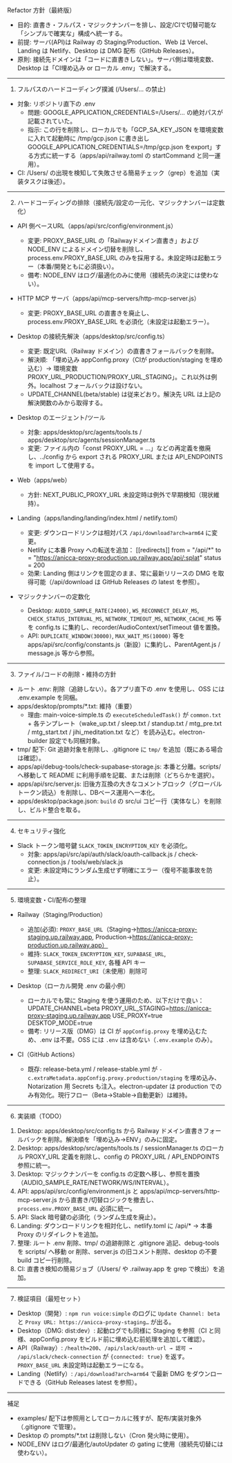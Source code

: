 Refactor 方針（最終版）

- 目的: 直書き・フルパス・マジックナンバーを排し、設定/CIで切替可能な「シンプルで確実な」構成へ統一する。
- 前提: サーバ(API)は Railway の Staging/Production、Web は Vercel、Landing は Netlify、Desktop は DMG 配布（GitHub Releases）。
- 原則: 接続先ドメインは「コードに直書きしない」。サーバ側は環境変数、Desktop は「CI埋め込み or ローカル .env」で解決する。

---

1) フルパスのハードコーディング撲滅 (/Users/… の禁止)

- 対象: リポジトリ直下の .env
  - 問題: GOOGLE_APPLICATION_CREDENTIALS=/Users/… の絶対パスが記載されていた。
  - 指示: この行を削除し、ローカルでも「GCP_SA_KEY_JSON を環境変数に入れて起動時に /tmp/gcp.json に書き出し GOOGLE_APPLICATION_CREDENTIALS=/tmp/gcp.json をexport」する方式に統一する（apps/api/railway.toml の startCommand と同一運用）。
- CI: /Users/ の出現を検知して失敗させる簡易チェック（grep）を追加（実装タスクは後述）。

---

2) ハードコーディングの排除（接続先/設定の一元化、マジックナンバーは定数化）

- API 側ベースURL（apps/api/src/config/environment.js）
  - 変更: PROXY_BASE_URL の「Railwayドメイン直書き」および NODE_ENV によるドメイン切替を削除し、process.env.PROXY_BASE_URL のみを採用する。未設定時は起動エラー（本番/開発ともに必須扱い）。
  - 備考: NODE_ENV はログ/最適化のみに使用（接続先の決定には使わない）。

- HTTP MCP サーバ（apps/api/mcp-servers/http-mcp-server.js）
  - 変更: PROXY_BASE_URL の直書きを廃止し、process.env.PROXY_BASE_URL を必須化（未設定は起動エラー）。

- Desktop の接続先解決（apps/desktop/src/config.ts）
  - 変更: 既定URL（Railway ドメイン）の直書きフォールバックを削除。
  - 解決順: 「埋め込み appConfig.proxy（CIが production/staging を埋め込む）→ 環境変数 PROXY_URL_PRODUCTION/PROXY_URL_STAGING」。これ以外は例外。localhost フォールバックは設けない。
  - UPDATE_CHANNEL(beta/stable) は従来どおり。解決先 URL は上記の解決関数のみから取得する。

- Desktop のエージェント/ツール
  - 対象: apps/desktop/src/agents/tools.ts / apps/desktop/src/agents/sessionManager.ts
  - 変更: ファイル内の「const PROXY_URL = …」などの再定義を撤廃し、../config から export される PROXY_URL または API_ENDPOINTS を import して使用する。

- Web（apps/web）
  - 方針: NEXT_PUBLIC_PROXY_URL 未設定時は例外で早期検知（現状維持）。

- Landing（apps/landing/landing/index.html / netlify.toml）
  - 変更: ダウンロードリンクは相対パス `/api/download?arch=arm64` に変更。
  - Netlify に本番 Proxy への転送を追加：
    [[redirects]]
    from = "/api/*"
    to = "https://anicca-proxy-production.up.railway.app/api/:splat"
    status = 200
  - 効果: Landing 側はリンクを固定のまま、常に最新リリースの DMG を取得可能（/api/download は GitHub Releases の latest を参照）。

- マジックナンバーの定数化
  - Desktop: `AUDIO_SAMPLE_RATE(24000)`, `WS_RECONNECT_DELAY_MS`, `CHECK_STATUS_INTERVAL_MS`, `NETWORK_TIMEOUT_MS`, `NETWORK_CACHE_MS` 等を config.ts に集約し、recorder/AudioContext/setTimeout 値を置換。
  - API: `DUPLICATE_WINDOW(30000)`, `MAX_WAIT_MS(10000)` 等を apps/api/src/config/constants.js（新設）に集約し、ParentAgent.js / message.js 等から参照。

---

3) ファイル/コードの削除・維持の方針

- ルート .env: 削除（追跡しない）。各アプリ直下の .env を使用し、OSS には .env.example を同梱。
- apps/desktop/prompts/*.txt: 維持（重要）
  - 理由: main-voice-simple.ts の `executeScheduledTask()` が `common.txt` + 各テンプレート（wake_up.txt / sleep.txt / standup.txt / mtg_pre.txt / mtg_start.txt / jihi_meditation.txt など）を読み込む。electron-builder 設定でも同梱対象。
- tmp/ 配下: Git 追跡対象を削除し、.gitignore に `tmp/` を追加（既にある場合は確認）。
- apps/api/debug-tools/check-supabase-storage.js: 本番と分離。scripts/ へ移動して README に利用手順を記載、または削除（どちらかを選択）。
- apps/api/src/server.js: 旧後方互換の大きなコメントブロック（グローバルトークン読込）を削除し、DBベース運用へ一本化。
- apps/desktop/package.json: `build` の src/ui コピー行（実体なし）を削除し、ビルド整合を取る。

---

4) セキュリティ強化

- Slack トークン暗号鍵 `SLACK_TOKEN_ENCRYPTION_KEY` を必須化。
  - 対象: apps/api/src/api/auth/slack/oauth-callback.js / check-connection.js / tools/web/slack.js
  - 変更: 未設定時にランダム生成せず明確にエラー（復号不能事故を防止）。

---

5) 環境変数・CI/配布の整理

- Railway（Staging/Production）
  - 追加(必須): `PROXY_BASE_URL`（Staging→https://anicca-proxy-staging.up.railway.app, Production→https://anicca-proxy-production.up.railway.app）
  - 維持: `SLACK_TOKEN_ENCRYPTION_KEY`, `SUPABASE_URL`, `SUPABASE_SERVICE_ROLE_KEY`, 各種 API キー
  - 整理: `SLACK_REDIRECT_URI`（未使用）削除可

- Desktop（ローカル開発 .env の最小例）
  - ローカルでも常に Staging を使う運用のため、以下だけで良い：
    UPDATE_CHANNEL=beta
    PROXY_URL_STAGING=https://anicca-proxy-staging.up.railway.app
    USE_PROXY=true
    DESKTOP_MODE=true
  - 備考: リリース版（DMG）は CI が `appConfig.proxy` を埋め込むため、.env は不要。OSS には `.env` は含めない（`.env.example` のみ）。

- CI（GitHub Actions）
  - 既存: release-beta.yml / release-stable.yml が `-c.extraMetadata.appConfig.proxy.production/staging` を埋め込み、Notarization 用 Secrets も注入。electron-updater は production でのみ有効化。現行フロー（Beta→Stable→自動更新）は維持。

---

6) 実装順（TODO）

1. Desktop: apps/desktop/src/config.ts から Railway ドメイン直書きフォールバックを削除。解決順を「埋め込み→ENV」のみに固定。
2. Desktop: apps/desktop/src/agents/tools.ts / sessionManager.ts のローカル PROXY_URL 定義を削除し、config の PROXY_URL / API_ENDPOINTS 参照に統一。
3. Desktop: マジックナンバーを config.ts の定数へ移し、参照を置換（AUDIO_SAMPLE_RATE/NETWORK/WS/INTERVAL）。
4. API: apps/api/src/config/environment.js と apps/api/mcp-servers/http-mcp-server.js から直書き/切替ロジックを撤去し、`process.env.PROXY_BASE_URL` 必須に統一。
5. API: Slack 暗号鍵の必須化（ランダム生成を廃止）。
6. Landing: ダウンロードリンクを相対化し、netlify.toml に /api/* → 本番 Proxy のリダイレクトを追加。
7. 整理: ルート .env 削除、tmp/ の追跡削除と .gitignore 追記、debug-tools を scripts/ へ移動 or 削除、server.js の旧コメント削除、desktop の不要 build コピー行削除。
8. CI: 直書き検知の簡易ジョブ（/Users/ や .railway.app を grep で検出）を追加。

---

7) 検証項目（最短セット）

- Desktop（開発）: `npm run voice:simple` のログに `Update Channel: beta` と `Proxy URL: https://anicca-proxy-staging…` が出る。
- Desktop（DMG: dist:dev）: 起動ログでも同様に Staging を参照（CI と同様、appConfig.proxy をビルド前に埋め込む前処理を追加して確認）。
- API（Railway）: `/health=200`、`/api/slack/oauth-url → 認可 → /api/slack/check-connection` が `{connected: true}` を返す。`PROXY_BASE_URL` 未設定時は起動エラーになる。
- Landing（Netlify）: `/api/download?arch=arm64` で最新 DMG をダウンロードできる（GitHub Releases latest を参照）。

---

補足

- examples/ 配下は参照用としてローカルに残すが、配布/実装対象外（.gitignore で管理）。
- Desktop の prompts/*.txt は削除しない（Cron 発火時に使用）。
- NODE_ENV はログ/最適化/autoUpdater の gating に使用（接続先切替には使わない）。

